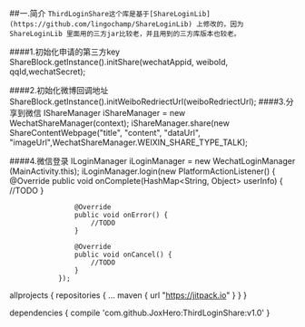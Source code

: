  
##一.简介
  `ThirdLoginShare这个库是基于[ShareLoginLib](https://github.com/lingochamp/ShareLoginLib) 上修改的，因为ShareLoginLib 里面用的三方jar比较老，并且用到的三方库版本也较老。`
  
####1.初始化申请的第三方key
       ShareBlock.getInstance().initShare(wechatAppid, weiboId, qqId,wechatSecret);
       
####2.初始化微博回调地址
       ShareBlock.getInstance().initWeiboRedriectUrl(weiboRedriectUrl);
####3.分享到微信
  IShareManager iShareManager = new WechatShareManager(context);
  iShareManager.share(new ShareContentWebpage("title", "content", "dataUrl",
  "imageUrl",WechatShareManager.WEIXIN_SHARE_TYPE_TALK);
  
####4.微信登录
  ILoginManager iLoginManager = new WechatLoginManager
                        (MainActivity.this);
                iLoginManager.login(new PlatformActionListener() {
                    @Override
                    public void onComplete(HashMap<String, Object> userInfo) {
                        //TODO
                    }

                    @Override
                    public void onError() {
                        //TODO
                    }

                    @Override
                    public void onCancel() {
                        //TODO
                    }
                });
       
       
allprojects {
		repositories {
			...
			maven { url "https://jitpack.io" }
		}
	}
  
  dependencies {
	        compile 'com.github.JoxHero:ThirdLoginShare:v1.0'
	}
  
